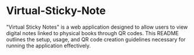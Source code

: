 # Virtual-Sticky-Note
"Virtual Sticky Notes"  is a web application designed to allow users to view digital notes linked to physical books through QR codes. This README outlines the setup, usage, and QR code creation guidelines necessary for running the application effectively.
